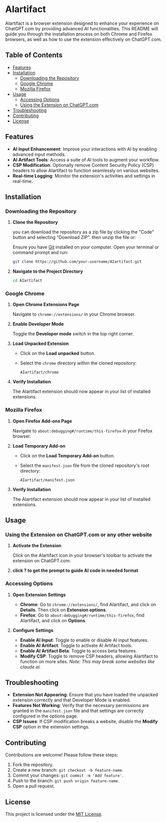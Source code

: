 # AIartifact

AIartifact is a browser extension designed to enhance your experience on ChatGPT.com by providing advanced AI functionalities. This README will guide you through the installation process on both Chrome and Firefox browsers, as well as how to use the extension effectively on ChatGPT.com.

## Table of Contents

- [Features](#features)
- [Installation](#installation)
  - [Downloading the Repository](#downloading-the-repository)
  - [Google Chrome](#google-chrome)
  - [Mozilla Firefox](#mozilla-firefox)
- [Usage](#usage)
  - [Accessing Options](#accessing-options)
  - [Using the Extension on ChatGPT.com](#using-the-extension-on-chatgptcom)
- [Troubleshooting](#troubleshooting)
- [Contributing](#contributing)
- [License](#license)

## Features

- **AI Input Enhancement**: Improve your interactions with AI by enabling advanced input methods.
- **AI Artifact Tools**: Access a suite of AI tools to augment your workflow.
- **CSP Modification**: Optionally remove Content Security Policy (CSP) headers to allow AIartifact to function seamlessly on various websites.
- **Real-time Logging**: Monitor the extension's activities and settings in real-time.

## Installation

### Downloading the Repository

1. **Clone the Repository**

    you can download the repository as a zip file by clicking the "Code" button and selecting "Download ZIP". then unzip the file or:

   Ensure you have [Git](https://git-scm.com/) installed on your computer. Open your terminal or command prompt and run:

   ```bash
   git clone https://github.com/your-username/AIartifact.git
   ```

2. **Navigate to the Project Directory**

   ```bash
   cd AIartifact
   ```

### Google Chrome

1. **Open Chrome Extensions Page**

   Navigate to `chrome://extensions/` in your Chrome browser.

2. **Enable Developer Mode**

   Toggle the **Developer mode** switch in the top right corner.

3. **Load Unpacked Extension**

   - Click on the **Load unpacked** button.
   - Select the `chrome` directory within the cloned repository:

     ```
     AIartifact/chrome
     ```

4. **Verify Installation**

   The AIartifact extension should now appear in your list of installed extensions.

### Mozilla Firefox

1. **Open Firefox Add-ons Page**

   Navigate to `about:debugging#/runtime/this-firefox` in your Firefox browser.

2. **Load Temporary Add-on**

   - Click on the **Load Temporary Add-on** button.
   - Select the `manifest.json` file from the cloned repository's root directory:

     ```
     AIartifact/manifest.json
     ```

3. **Verify Installation**

   The AIartifact extension should now appear in your list of installed extensions.

## Usage

### Using the Extension on ChatGPT.com or any other website

1. **Activate the Extension**

   Click on the AIartifact icon in your browser's toolbar to activate the extension on ChatGPT.com.

2. **click ? to get the prompt to guide AI code in needed format**





### Accessing Options

1. **Open Extension Settings**

   - **Chrome**: Go to `chrome://extensions/`, find AIartifact, and click on **Details**. Then click on **Extension options**.
   - **Firefox**: Go to `about:debugging#/runtime/this-firefox`, find AIartifact, and click on **Options**.

2. **Configure Settings**

   - **Enable AI Input**: Toggle to enable or disable AI input features.
   - **Enable AI Artifact**: Toggle to activate AI Artifact tools.
   - **Enable AI Artifact Beta**: Toggle to access beta features.
   - **Modify CSP**: Toggle to remove CSP headers, allowing AIartifact to function on more sites. *Note: This may break some websites like claude.ai.*


## Troubleshooting

- **Extension Not Appearing**: Ensure that you have loaded the unpacked extension correctly and that Developer Mode is enabled.
- **Features Not Working**: Verify that the necessary permissions are granted in the `manifest.json` file and that settings are correctly configured in the options page.
- **CSP Issues**: If CSP modification breaks a website, disable the **Modify CSP** option in the extension settings.

## Contributing

Contributions are welcome! Please follow these steps:

1. Fork the repository.
2. Create a new branch: `git checkout -b feature-name`.
3. Commit your changes: `git commit -m 'Add feature'`.
4. Push to the branch: `git push origin feature-name`.
5. Open a pull request.

## License

This project is licensed under the [MIT License](LICENSE).